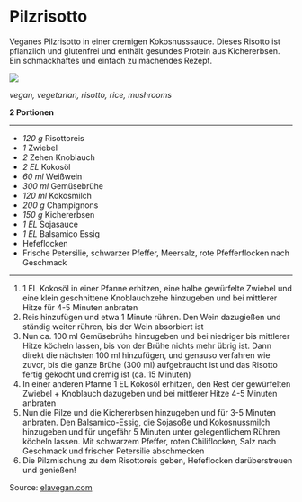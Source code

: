 # Pilzrisotto

Veganes Pilzrisotto in einer cremigen Kokosnusssauce. Dieses Risotto ist pflanzlich und glutenfrei und enthält gesundes Protein aus Kichererbsen. Ein schmackhaftes und einfach zu machendes Rezept.

<img src="https://elavegan.com/de/wp-content/uploads/sites/5/2018/02/Veganes-Pilzrisotto-cremig.jpg">

*vegan, vegetarian, risotto, rice, mushrooms*

**2 Portionen**

---

- *120 g* Risottoreis
- *1* Zwiebel
- *2* Zehen Knoblauch
- *2 EL* Kokosöl
- *60 ml* Weißwein
- *300 ml* Gemüsebrühe
- *120 ml* Kokosmilch
- *200 g* Champignons
- *150 g* Kichererbsen
- *1 EL* Sojasauce
- *1 EL* Balsamico Essig
- Hefeflocken
- Frische Petersilie, schwarzer Pfeffer, Meersalz, rote Pfefferflocken nach Geschmack

---

1. 1 EL Kokosöl in einer Pfanne erhitzen, eine halbe gewürfelte Zwiebel und eine klein geschnittene Knoblauchzehe hinzugeben und bei mittlerer Hitze für 4-5 Minuten anbraten
2. Reis hinzufügen und etwa 1 Minute rühren. Den Wein dazugießen und ständig weiter rühren, bis der Wein absorbiert ist
3. Nun ca. 100 ml Gemüsebrühe hinzugeben und bei niedriger bis mittlerer Hitze köcheln lassen, bis von der Brühe nichts mehr übrig ist. Dann direkt die nächsten 100 ml hinzufügen, und genauso verfahren wie zuvor, bis die ganze Brühe (300 ml) aufgebraucht ist und das Risotto fertig gekocht und cremig ist (ca. 15 Minuten)
4. In einer anderen Pfanne 1 EL Kokosöl erhitzen, den Rest der gewürfelten Zwiebel + Knoblauch dazugeben und bei mittlerer Hitze 4-5 Minuten anbraten
5. Nun die Pilze und die Kichererbsen hinzugeben und für 3-5 Minuten anbraten. Den Balsamico-Essig, die Sojasoße und Kokosnussmilch hinzugeben und für ungefähr 5 Minuten unter gelegentlichem Rühren köcheln lassen. Mit schwarzem Pfeffer, roten Chiliflocken, Salz nach Geschmack und frischer Petersilie abschmecken
6. Die Pilzmischung zu dem Risottoreis geben, Hefeflocken darüberstreuen und genießen!


Source: [elavegan.com](https://elavegan.com/de/veganes-pilzrisotto-cremiges-rezept/)
